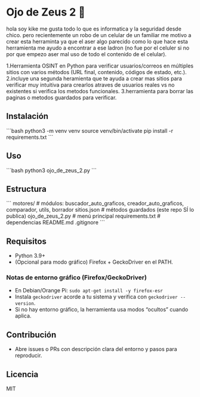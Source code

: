 # Ojo de Zeus 2 🔱
hola soy kike me gusta todo lo que es informatica y la seguridad desde chico. pero recientemente un robo de un celular de un familiar me motivo a crear esta herraminta ya que el aser algo parecido como lo que hace esta herramienta me ayudo a encontrar a ese ladron (no fue por el celuler si no por que empezo aser mal uso de todo el contenido de el celular).

1.Herramienta OSINT en Python para verificar usuarios/correos en múltiples sitios con varios métodos (URL final, contenido, códigos de estado, etc.).
2.incluye una segunda heramienta que te ayuda a crear mas sitios para verificar muy intuitiva para crearlos atraves de usuarios reales vs no existentes si verifica los metodos funcionales.
3.herramienta para borrar las paginas o metodos guardados para verificar. 

## Instalación
\```bash
python3 -m venv venv
source venv/bin/activate
pip install -r requirements.txt
\```

## Uso
\```bash
python3 ojo_de_zeus_2.py
\```

## Estructura
\```
motores/            # módulos: buscador_auto_graficos, creador_auto_graficos, comparador, utils, borrador
sitios.json         # métodos guardados (este repo SÍ lo publica)
ojo_de_zeus_2.py    # menú principal
requirements.txt    # dependencias
README.md
.gitignore
\```

## Requisitos
- Python 3.9+
- (Opcional para modo gráfico) Firefox + GeckoDriver en el PATH.

### Notas de entorno gráfico (Firefox/GeckoDriver)
- En Debian/Orange Pi: `sudo apt-get install -y firefox-esr`
- Instala `geckodriver` acorde a tu sistema y verifica con `geckodriver --version`.
- Si no hay entorno gráfico, la herramienta usa modos “ocultos” cuando aplica.

## Contribución
- Abre issues o PRs con descripción clara del entorno y pasos para reproducir.

## Licencia
MIT

